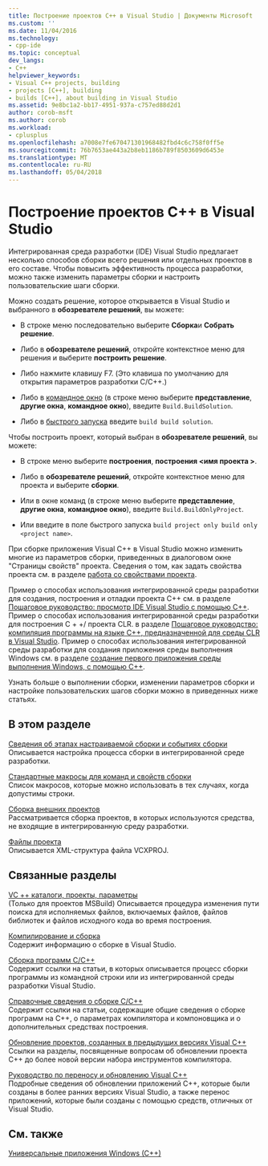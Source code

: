 ```yaml
---
title: Построение проектов C++ в Visual Studio | Документы Microsoft
ms.custom: ''
ms.date: 11/04/2016
ms.technology:
- cpp-ide
ms.topic: conceptual
dev_langs:
- C++
helpviewer_keywords:
- Visual C++ projects, building
- projects [C++], building
- builds [C++], about building in Visual Studio
ms.assetid: 9e8bc1a2-bb17-4951-937a-c757ed88d2d1
author: corob-msft
ms.author: corob
ms.workload:
- cplusplus
ms.openlocfilehash: a7008e7fe670471301968482fbd4c6c758f0ff5e
ms.sourcegitcommit: 76b7653ae443a2b8eb1186b789f8503609d6453e
ms.translationtype: MT
ms.contentlocale: ru-RU
ms.lasthandoff: 05/04/2018
---
```

# <a name="building-c-projects-in-visual-studio"></a>Построение проектов C++ в Visual Studio
Интегрированная среда разработки (IDE) Visual Studio предлагает несколько способов сборки всего решения или отдельных проектов в его составе. Чтобы повысить эффективность процесса разработки, можно также изменить параметры сборки и настроить пользовательские шаги сборки.  
  
 Можно создать решение, которое открывается в Visual Studio и выбранного в **обозревателе решений**, вы можете:  
  
-   В строке меню последовательно выберите **Сборка**и **Собрать решение**.  
  
-   Либо в **обозревателе решений**, откройте контекстное меню для решения и выберите **построить решение**.  
  
-   Либо нажмите клавишу F7. (Это клавиша по умолчанию для открытия параметров разработки C/C++.)  
  
-   Либо в [командное окно](/visualstudio/ide/reference/command-window) (в строке меню выберите **представление**, **другие окна**, **командное окно**), введите `Build.BuildSolution`.  
  
-   Либо в [быстрого запуска](/visualstudio/ide/reference/quick-launch-environment-options-dialog-box) введите `build build solution`.  
  
 Чтобы построить проект, который выбран в **обозревателе решений**, вы можете:  
  
-   В строке меню выберите **построения**, **построения \<имя проекта >**.  
  
-   Либо в **обозревателе решений**, откройте контекстное меню для проекта и выберите **сборки**.  
  
-   Или в окне команд (в строке меню выберите **представление**, **другие окна**, **командное окно**), введите `Build.BuildOnlyProject`.  
  
-   Или введите в поле быстрого запуска `build project only build only <project name>`.  
  
 При сборке приложения Visual C++ в Visual Studio можно изменить многие из параметров сборки, приведенных в диалоговом окне "Страницы свойств" проекта. Сведения о том, как задать свойства проекта см. в разделе [работа со свойствами проекта](../ide/working-with-project-properties.md).  
  
 Пример о способах использования интегрированной среды разработки для создания, построения и отладки проекта C++ см. в разделе [Пошаговое руководство: просмотр IDE Visual Studio с помощью C++](/visualstudio/ide/getting-started-with-cpp-in-visual-studio). Пример о способах использования интегрированной среды разработки для построения C + +/ проекта CLR. в разделе [Пошаговое руководство: компиляция программы на языке C++, предназначенной для среды CLR в Visual Studio](../ide/walkthrough-compiling-a-cpp-program-that-targets-the-clr-in-visual-studio.md). Пример о способах использования интегрированной среды разработки для создания приложения среды выполнения Windows см. в разделе [создание первого приложения среды выполнения Windows, с помощью C++](http://msdn.microsoft.com/library/windows/apps/hh974580.aspx).  
  
 Узнать больше о выполнении сборки, изменении параметров сборки и настройке пользовательских шагов сборки можно в приведенных ниже статьях.  
  
## <a name="in-this-section"></a>В этом разделе  
 [Сведения об этапах настраиваемой сборки и событиях сборки](../ide/understanding-custom-build-steps-and-build-events.md)  
 Описывается настройка процесса сборки в интегрированной среде разработки.  
  
 [Стандартные макросы для команд и свойств сборки](../ide/common-macros-for-build-commands-and-properties.md)  
 Список макросов, которые можно использовать в тех случаях, когда допустимы строки.  
  
 [Сборка внешних проектов](../ide/building-external-projects.md)  
 Рассматривается сборка проектов, в которых используются средства, не входящие в интегрированную среду разработки.  
  
 [Файлы проекта](../ide/project-files.md)  
 Описывается XML-структура файла VCXPROJ.  
  
## <a name="related-sections"></a>Связанные разделы  
 [VC ++ каталоги, проекты, параметры](vcpp-directories-property-page.md)  
 (Только для проектов MSBuild) Описывается процедура изменения пути поиска для исполняемых файлов, включаемых файлов, файлов библиотек и файлов исходного кода во время построения.  
  
 [Компилирование и сборка](/visualstudio/ide/compiling-and-building-in-visual-studio)  
 Содержит информацию о сборке в Visual Studio.  
  
 [Сборка программ C/C++](../build/building-c-cpp-programs.md)  
 Содержит ссылки на статьи, в которых описывается процесс сборки программы из командной строки или из интегрированной среды разработки Visual Studio.  
  
 [Справочные сведения о сборке C/C++](../build/reference/c-cpp-building-reference.md)  
 Содержит ссылки на статьи, содержащие общие сведения о сборке программ на C++, о параметрах компилятора и компоновщика и о дополнительных средствах построения.  
  
 [Обновление проектов, созданных в предыдущих версиях Visual C++](../porting/upgrading-projects-from-earlier-versions-of-visual-cpp.md)  
 Ссылки на разделы, посвященные вопросам об обновлении проекта C++ до более новой версии набора инструментов компилятора.  
  
[Руководство по переносу и обновлению Visual C++](../porting/visual-cpp-porting-and-upgrading-guide.md)  
  Подробные сведения об обновлении приложений C++, которые были созданы в более ранних версиях Visual Studio, а также перенос приложений, которые были созданы с помощью средств, отличных от Visual Studio.  
  
## <a name="see-also"></a>См. также  
 [Универсальные приложения Windows (C++)](../windows/universal-windows-apps-cpp.md)